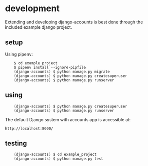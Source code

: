 # development #

Extending and developing django-accounts is best done through the included 
example django project.  

## setup ##

Using pipenv:

        $ cd example_project
        $ pipenv install --ignore-pipfile
        (django-accounts) $ python manage.py migrate
        (django-accounts) $ python manage.py createsuperuser
        (django-accounts) $ python manage.py runserver

## using ##

        (django-accounts) $ python manage.py createsuperuser
        (django-accounts) $ python manage.py runserver

The default Django system with accounts app is accessible at:

    http://localhost:8000/

## testing ##

        (django-accounts) $ cd example_project
        (django-accounts) $ python manage.py test
